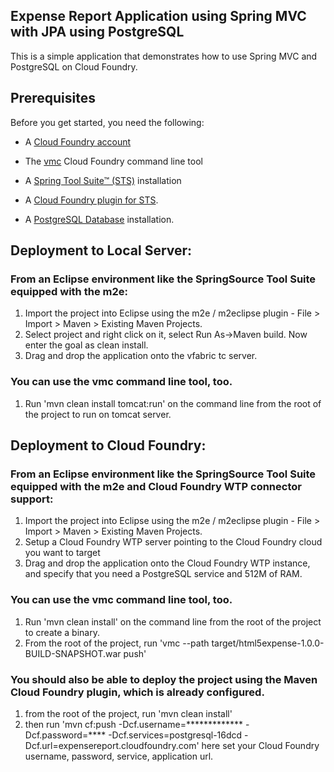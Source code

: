 ## Expense Report Application using Spring MVC with JPA using PostgreSQL
This is a simple application that demonstrates how to use Spring MVC and PostgreSQL on Cloud Foundry.

## Prerequisites
Before you get started, you need the following:

+  A [Cloud Foundry account](http://cloudfoundry.com/signup)

+  The [vmc](/tools/vmc/installing-vmc.html) Cloud Foundry command line tool

+  A [Spring Tool Suite™ (STS)](http://www.springsource.org/spring-tool-suite-download) installation

+  A [Cloud Foundry plugin for STS](/tools/STS/configuring-STS.html).

+  A [PostgreSQL Database](http://www.postgresql.org/download/) installation.

## Deployment to Local Server:
### From an Eclipse environment like the SpringSource Tool Suite equipped with the m2e:

1. Import the project into Eclipse using the m2e / m2eclipse plugin - File > Import > Maven > Existing Maven Projects. 
2. Select project and right click on it, select Run As->Maven build. Now enter the goal as clean install.
3. Drag and drop the application onto the vfabric tc server.

### You can use the vmc command line tool, too.
1) Run 'mvn clean install tomcat:run' on the command line from the root of the project to run on tomcat server. 

## Deployment to Cloud Foundry:
### From an Eclipse environment like the SpringSource Tool Suite equipped with the m2e and Cloud Foundry WTP connector support:

1. Import the project into Eclipse using the m2e / m2eclipse plugin - File > Import > Maven > Existing Maven Projects. 
2. Setup a Cloud Foundry WTP server pointing to the Cloud Foundry cloud you want to target
3. Drag and drop the application onto the Cloud Foundry WTP instance, and specify that you need a PostgreSQL service and 512M of RAM.

### You can use the vmc command line tool, too.
1. Run 'mvn clean install' on the command line from the root of the project to create a binary. 
2. From the root of the project, run 'vmc --path target/html5expense-1.0.0-BUILD-SNAPSHOT.war push'

### You should also be able to deploy the project using the Maven Cloud Foundry plugin, which is already configured.
1) from the root of the project, run 'mvn clean install'
2) then run 'mvn cf:push -Dcf.username=************* -Dcf.password=**** -Dcf.services=postgresql-16dcd -Dcf.url=expensereport.cloudfoundry.com' here set your Cloud Foundry username, password, service, application url.
